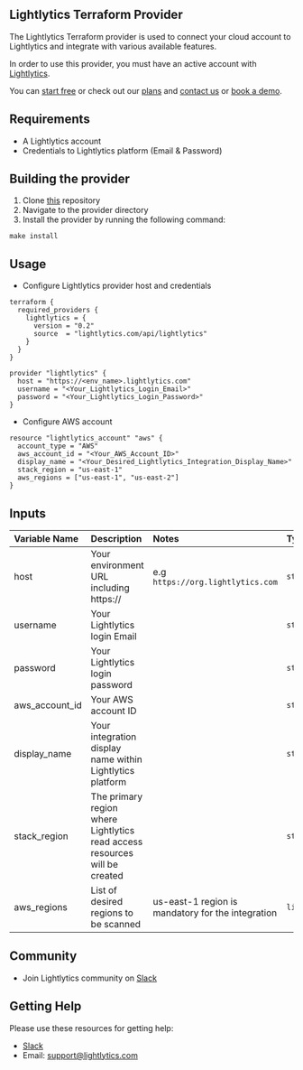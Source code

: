 ## Lightlytics Terraform Provider



The Lightlytics Terraform provider is used to connect your cloud account to Lightlytics and integrate with various available features.

In order to use this provider, you must have an active account with [Lightlytics](https://www.lightlytics.com).

You can [start free](https://www.lightlytics.com/treemium) or check out our [plans](https://www.lightlytics.com/plans) and [contact us](https://www.lightlytics.com/contact-us) or [book a demo](https://www.lightlytics.com/book-demo).


## Requirements
- A Lightlytics account
- Credentials to Lightlytics platform (Email & Password)


## Building the provider
1. Clone [this](terraform-provider-lightlytics) repository
2. Navigate to the provider directory
3. Install the provider by running the following command:
```
make install
```


## Usage
- Configure Lightlytics provider host and credentials

```hcl
terraform {
  required_providers {
    lightlytics = {
      version = "0.2"
      source  = "lightlytics.com/api/lightlytics"
    }
  }
}

provider "lightlytics" {
  host = "https://<env_name>.lightlytics.com"
  username = "<Your_Lightlytics_Login_Email>"
  password = "<Your_Lightlytics_Login_Password>"
}
```

- Configure AWS account


```hcl
resource "lightlytics_account" "aws" {
  account_type = "AWS"
  aws_account_id = "<Your_AWS_Account_ID>"
  display_name = "<Your_Desired_Lightlytics_Integration_Display_Name>"
  stack_region = "us-east-1"
  aws_regions = ["us-east-1", "us-east-2"]
}
```


## Inputs
| Variable Name                     | Description                                                                | Notes                                               | Type           | Required? | Default |
| :-------------------------------- | :------------------------------------------------------------------------- | :-------------------------------------------------- |:---------------|:--------- |:--------|
| host                              | Your environment URL including https://                                    | e.g `https://org.lightlytics.com`                   | `string`       | Yes       | n/a     |
| username                          | Your Lightlytics login Email                                                |                                                     | `string`       | Yes       | n/a     |
| password                          | Your Lightlytics login password                                             |                                                     | `string`       | Yes       | n/a     |
| aws_account_id                    | Your AWS account ID                                                        |                       			                   | `string`       | Yes       | n/a     |
| display_name                      | Your integration display name within Lightlytics platform                  |                                                     | `string`       | Yes       | n/a     |
| stack_region                      | The primary region where Lightlytics read access resources will be created |                                                     | `string`       | Yes       | n/a     |
| aws_regions                       | List of desired regions to be scanned                                      | us-east-1 region is mandatory for the integration   | `list(string)` | Yes       | n/a     | 


Community
---------
- Join Lightlytics community on [Slack](https://join.slack.com/t/lightlyticscommunity/shared_invite/zt-1f7dk2yo7-xBTOU_o4tOnAjoFxfHVF8Q)


Getting Help
------------
Please use these resources for getting help:
- [Slack](https://join.slack.com/t/lightlyticscommunity/shared_invite/zt-1f7dk2yo7-xBTOU_o4tOnAjoFxfHVF8Q)
- Email: support@lightlytics.com
